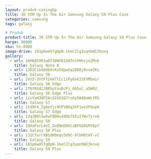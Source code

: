 ```yaml
---
layout: produk-casinghp
title: 30 STM Up In The Air Samsung Galaxy S9 Plus Case
categories: samsung
tags: galaxy

# Produk
product-title: 30 STM Up In The Air Samsung Galaxy S9 Plus Case
harga: 90000
sku: hn-0980
image-drive: 181p6wm5fgDpN-1keC2lg3uqnbWI3knxq
gallery:
  - url: 16H68599JwDf38WXO1V07nlPHhvjn3Ms6
    title: Galaxy Note 8
  - url: 12D2CibdQ4bXrKo5dpwSq1DD8j0vsmZKs
    title: Galaxy S6
  - url: 1VVZ-3YtFY2em7lCc11Py6nk31FXMSmir
    title: Galaxy S6 Edge
  - url: 1T6tRG42J8RhpYsuDcPj_6b5uC_aSW02_
    title: Galaxy S6 Edge Plus
  - url: 1icYaH3QP2AcSIGX1G7rs6y5W4QaWctRS
    title: Galaxy S7
  - url: 1tdXF4_2gAeYir4hPVQKq3XF1wsUFOup6
    title: Galaxy S7 Edge
  - url: 12qJB0lSw5wFBDHua9UbTXEiITWv7irvA
    title: Galaxy S8
  - url: 19daPxcL4v2_DvENeD66czBFGG6GMtEp7
    title: Galaxy S8 Plus
  - url: 131CfxrrXB1dK0eqv5d9t-9lbH0tmY-vl
    title: Galaxy S9
  - url: 181p6wm5fgDpN-1keC2lg3uqnbWI3knxq
    title: Galaxy S9 Plus
---
```


